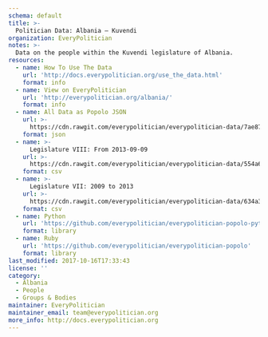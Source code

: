 ```yaml
---
schema: default
title: >-
  Politician Data: Albania — Kuvendi
organization: EveryPolitician
notes: >-
  Data on the people within the Kuvendi legislature of Albania.
resources:
  - name: How To Use The Data
    url: 'http://docs.everypolitician.org/use_the_data.html'
    format: info
  - name: View on EveryPolitician
    url: 'http://everypolitician.org/albania/'
    format: info
  - name: All Data as Popolo JSON
    url: >-
      https://cdn.rawgit.com/everypolitician/everypolitician-data/7ae872e40dca2cb15d4f2553aba896f9df1075de/data/Albania/Assembly/ep-popolo-v1.0.json
    format: json
  - name: >-
      Legislature VIII: From 2013-09-09
    url: >-
      https://cdn.rawgit.com/everypolitician/everypolitician-data/554a6cb306153130ac5558e4c015471d63e57cb7/data/Albania/Assembly/term-8.csv
    format: csv
  - name: >-
      Legislature VII: 2009 to 2013
    url: >-
      https://cdn.rawgit.com/everypolitician/everypolitician-data/634a3ae4fab517c88e12fff644468ab578a07abb/data/Albania/Assembly/term-7.csv
    format: csv
  - name: Python
    url: 'https://github.com/everypolitician/everypolitician-popolo-python'
    format: library
  - name: Ruby
    url: 'https://github.com/everypolitician/everypolitician-popolo'
    format: library
last_modified: 2017-10-16T17:33:43
license: ''
category:
  - Albania
  - People
  - Groups & Bodies
maintainer: EveryPolitician
maintainer_email: team@everypolitician.org
more_info: http://docs.everypolitician.org
---
```

